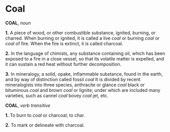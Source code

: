 # Coal

**COAL**, _noun_

**1.** A piece of wood, or other combustible substance, ignited, burning, or charred. When burning or ignited, it is called a live _coal_ or burning _coal_ or _coal_ of fire. When the fire is extinct, it is called charcoal.

**2.** In the language of chimists, any substance containing oil, which has been exposed to a fire in a close vessel, so that its volatile matter is expelled, and it can sustain a red heat without further decomposition.

**3.** In mineralogy, a solid, opake, inflammable substance, found in the earth, and by way of distinction called fossil _coal_ It is divided by recent mineralogists into three species, anthracite or glance _coal_ black or bituminous _coal_ and brown _coal_ or lignite; under which are included many varieties, such as cannel _coal_ bovey _coal_ jet, etc.

**COAL**, _verb transitive_

**1.** To burn to _coal_ or charcoal; to char.

**2.** To mark or delineate with charcoal.